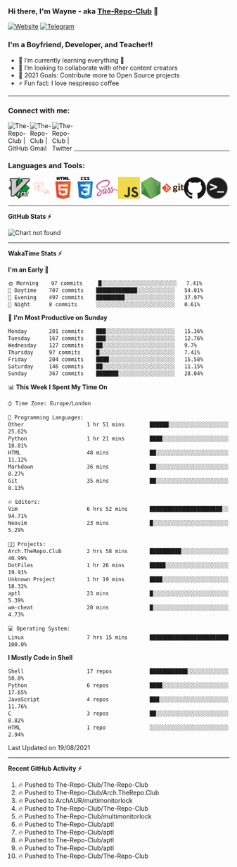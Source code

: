 ### Hi there, I'm Wayne - aka [The-Repo-Club][website] 👋

[![Website](https://img.shields.io/website?label=github.com/The-Repo-Club/&color=orange&style=flat-square&url=https://github.com/The-Repo-Club/)][website]
[![Telegram](https://img.shields.io/badge/Chat%20on-Telegram-orange.svg?color=orange&logo=telegram&style=flat-square)][telegram]

### I'm a Boyfriend, Developer, and Teacher!!

- 🌱 I’m currently learning everything 🤣
- 👯 I’m looking to collaborate with other content creators
- 🥅 2021 Goals: Contribute more to Open Source projects
- ⚡ Fun fact: I love nespresso coffee

---
### Connect with me:

[<img align="left" alt="The-Repo-Club | GitHub" width="50px" src="https://cdn.jsdelivr.net/npm/simple-icons@v3/icons/github.svg" />][website]
[<img align="left" alt="The-Repo-Club | Gmail" width="50px" src="https://cdn.jsdelivr.net/npm/simple-icons@v3/icons/gmail.svg" />][email]
[<img align="left" alt="The-Repo-Club | Twitter" width="50px" src="https://cdn.jsdelivr.net/npm/simple-icons@v3/icons/telegram.svg" />][telegram]

[website]: https://github.com/The-Repo-Club/
[email]: mailto:wayne6324@gmail.com
[telegram]: https://t.me/TheRepoClub

<br />
<br />
<br />

---
### Languages and Tools:

<img align="left" alt="Vim" width="50px" src="https://raw.githubusercontent.com/github/explore/80688e429a7d4ef2fca1e82350fe8e3517d3494d/topics/vim/vim.png" />
<img align="left" alt="Fish" width="50px" src="https://raw.githubusercontent.com/github/explore/80688e429a7d4ef2fca1e82350fe8e3517d3494d/topics/fish/fish.png" />
<img align="left" alt="HTML5" width="50px" src="https://raw.githubusercontent.com/github/explore/80688e429a7d4ef2fca1e82350fe8e3517d3494d/topics/html/html.png" />
<img align="left" alt="CSS3" width="50px" src="https://raw.githubusercontent.com/github/explore/80688e429a7d4ef2fca1e82350fe8e3517d3494d/topics/css/css.png" />
<img align="left" alt="Sass" width="50px" src="https://raw.githubusercontent.com/github/explore/80688e429a7d4ef2fca1e82350fe8e3517d3494d/topics/sass/sass.png" />
<img align="left" alt="JavaScript" width="50px" src="https://raw.githubusercontent.com/github/explore/80688e429a7d4ef2fca1e82350fe8e3517d3494d/topics/javascript/javascript.png" />
<img align="left" alt="Node.js" width="50px" src="https://raw.githubusercontent.com/github/explore/80688e429a7d4ef2fca1e82350fe8e3517d3494d/topics/nodejs/nodejs.png" />
<img align="left" alt="Git" width="50px" src="https://raw.githubusercontent.com/github/explore/80688e429a7d4ef2fca1e82350fe8e3517d3494d/topics/git/git.png" />
<img align="left" alt="GitHub" width="50px" src="https://raw.githubusercontent.com/github/explore/78df643247d429f6cc873026c0622819ad797942/topics/github/github.png" />
<img align="left" alt="Terminal" width="50px" src="https://raw.githubusercontent.com/github/explore/80688e429a7d4ef2fca1e82350fe8e3517d3494d/topics/terminal/terminal.png" />

<br />
<br />
<br />

---

**GitHub Stats ⚡**

![Chart not found](https://github-readme-stats.vercel.app/api?username=The-Repo-Club&theme=tokyonight&show_icons=true&count_private=true&hide_border=true&include_all_commits=true&custom_title=The-Repo-Club%27s+GitHub+Stats)


---

**WakaTime Stats ⚡**

<!--START_SECTION:waka-->
**I'm an Early 🐤** 

```text
🌞 Morning    97 commits     █░░░░░░░░░░░░░░░░░░░░░░░░   7.41% 
🌆 Daytime    707 commits    █████████████░░░░░░░░░░░░   54.01% 
🌃 Evening    497 commits    █████████░░░░░░░░░░░░░░░░   37.97% 
🌙 Night      8 commits      ░░░░░░░░░░░░░░░░░░░░░░░░░   0.61%

```
📅 **I'm Most Productive on Sunday** 

```text
Monday       201 commits    ███░░░░░░░░░░░░░░░░░░░░░░   15.36% 
Tuesday      167 commits    ███░░░░░░░░░░░░░░░░░░░░░░   12.76% 
Wednesday    127 commits    ██░░░░░░░░░░░░░░░░░░░░░░░   9.7% 
Thursday     97 commits     █░░░░░░░░░░░░░░░░░░░░░░░░   7.41% 
Friday       204 commits    ████░░░░░░░░░░░░░░░░░░░░░   15.58% 
Saturday     146 commits    ██░░░░░░░░░░░░░░░░░░░░░░░   11.15% 
Sunday       367 commits    ███████░░░░░░░░░░░░░░░░░░   28.04%

```


📊 **This Week I Spent My Time On** 

```text
⌚︎ Time Zone: Europe/London

💬 Programming Languages: 
Other                    1 hr 51 mins        ██████░░░░░░░░░░░░░░░░░░░   25.62% 
Python                   1 hr 21 mins        ████░░░░░░░░░░░░░░░░░░░░░   18.81% 
HTML                     48 mins             ██░░░░░░░░░░░░░░░░░░░░░░░   11.12% 
Markdown                 36 mins             ██░░░░░░░░░░░░░░░░░░░░░░░   8.27% 
Git                      35 mins             ██░░░░░░░░░░░░░░░░░░░░░░░   8.13%

🔥 Editors: 
Vim                      6 hrs 52 mins       ███████████████████████░░   94.71% 
Neovim                   23 mins             █░░░░░░░░░░░░░░░░░░░░░░░░   5.29%

🐱‍💻 Projects: 
Arch.TheRepo.Club        2 hrs 58 mins       ██████████░░░░░░░░░░░░░░░   40.99% 
DotFiles                 1 hr 26 mins        █████░░░░░░░░░░░░░░░░░░░░   19.91% 
Unknown Project          1 hr 19 mins        ████░░░░░░░░░░░░░░░░░░░░░   18.32% 
aptl                     23 mins             █░░░░░░░░░░░░░░░░░░░░░░░░   5.39% 
wm-cheat                 20 mins             █░░░░░░░░░░░░░░░░░░░░░░░░   4.73%

💻 Operating System: 
Linux                    7 hrs 15 mins       █████████████████████████   100.0%

```

**I Mostly Code in Shell** 

```text
Shell                    17 repos            ████████████░░░░░░░░░░░░░   50.0% 
Python                   6 repos             ████░░░░░░░░░░░░░░░░░░░░░   17.65% 
JavaScript               4 repos             ███░░░░░░░░░░░░░░░░░░░░░░   11.76% 
C                        3 repos             ██░░░░░░░░░░░░░░░░░░░░░░░   8.82% 
HTML                     1 repo              ░░░░░░░░░░░░░░░░░░░░░░░░░   2.94%

```



 Last Updated on 19/08/2021
<!--END_SECTION:waka-->

---

**Recent GitHub Activity :zap:**

<!--START_SECTION:activity-->
1. 🔥 Pushed to The-Repo-Club/The-Repo-Club
2. 🔥 Pushed to The-Repo-Club/Arch.TheRepo.Club
3. 🔥 Pushed to ArchAUR/multimonitorlock
4. 🔥 Pushed to The-Repo-Club/The-Repo-Club
5. 🔥 Pushed to The-Repo-Club/multimonitorlock
6. 🔥 Pushed to The-Repo-Club/aptl
7. 🔥 Pushed to The-Repo-Club/aptl
8. 🔥 Pushed to The-Repo-Club/aptl
9. 🔥 Pushed to The-Repo-Club/aptl
10. 🔥 Pushed to The-Repo-Club/The-Repo-Club
<!--END_SECTION:activity-->